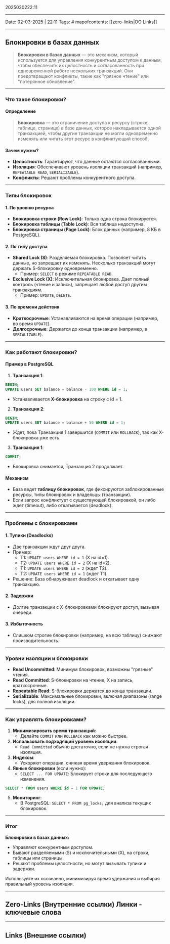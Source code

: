 2025030222:11
___
Date: 02-03-2025 | 22:11
Tags: #
mapofcontents: [[zero-links|OO Links]]
___
## Блокировки в базах данных

> **Блокировки в базах данных** — это механизм, который используется для управления конкурентным доступом к данным, чтобы обеспечить их целостность и согласованность при одновременной работе нескольких транзакций. Они предотвращают конфликты, такие как "грязное чтение" или "потерянное обновление".

---
### Что такое блокировки?

#### Определение

> **Блокировка** — это ограничение доступа к ресурсу (строке, таблице, странице) в базе данных, которое накладывается одной транзакцией, чтобы другие транзакции не могли одновременно изменять или читать этот ресурс в конфликтующий способ.

#### Зачем нужны?

- **Целостность**: Гарантируют, что данные остаются согласованными.
- **Изоляция**: Обеспечивают уровень изоляции транзакций (например, `REPEATABLE READ`, `SERIALIZABLE`).
- **Конфликты**: Решают проблемы конкурентного доступа.
  
---
### Типы блокировок

#### 1. По уровню ресурса

- **Блокировка строки (Row Lock)**: Только одна строка блокируется.
- **Блокировка таблицы (Table Lock)**: Вся таблица недоступна.
- **Блокировка страницы (Page Lock)**: Блок данных (например, 8 КБ в PostgreSQL).
#### 2. По типу доступа

- **Shared Lock (S)**: Разделяемая блокировка. Позволяет читать данные, но запрещает их изменять. Несколько транзакций могут держать S-блокировку одновременно.  
    - Пример: `SELECT` в режиме `REPEATABLE READ`.
- **Exclusive Lock (X)**: Исключительная блокировка. Дает полный контроль (чтение и запись), запрещает любой доступ другим транзакциям.  
    - Пример: `UPDATE`, `DELETE`.
#### 3. По времени действия

- **Краткосрочные**: Устанавливаются на время операции (например, во время `UPDATE`).
- **Долгосрочные**: Держатся до конца транзакции (например, в `SERIALIZABLE`).
  
---
### Как работают блокировки?
#### Пример в PostgreSQL

1. **Транзакция 1**:
```sql
BEGIN;
UPDATE users SET balance = balance - 100 WHERE id = 1;
```

-  Устанавливается **X-блокировка** на строку с id = 1.

2. **Транзакция 2**:
```sql
BEGIN;
UPDATE users SET balance = balance + 50 WHERE id = 1;
```

-  Ждет, пока Транзакция 1 завершится (`COMMIT` или `ROLLBACK`), так как X-блокировка уже есть.
  
3. **Транзакция 1**:
```sql
COMMIT;
```

 - Блокировка снимается, Транзакция 2 продолжает.
#### Механизм

- База ведет **таблицу блокировок**, где фиксируются заблокированные ресурсы, типы блокировок и владельцы (транзакции).
- Если запрос конфликтует с существующей блокировкой, он либо ждет (timeout), либо откатывается (deadlock).

---
### Проблемы с блокировками

#### 1. Тупики (Deadlocks)

- Две транзакции ждут друг друга.
- Пример:  
    - Т1: `UPDATE users WHERE id = 1` (X на id=1).
    - Т2: `UPDATE users WHERE id = 2` (X на id=2).
    - Т1: `UPDATE users WHERE id = 2` (ждет Т2).
    - Т2: `UPDATE users WHERE id = 1` (ждет Т1).  
- Решение: База обнаруживает deadlock и откатывает одну транзакцию.
#### 2. Задержки

- Долгие транзакции с X-блокировками блокируют доступ, вызывая очереди.
#### 3. Избыточность

- Слишком строгие блокировки (например, на всю таблицу) снижают производительность.

---
### Уровни изоляции и блокировки

- **Read Uncommitted**: Минимум блокировок, возможны "грязные" чтения.
- **Read Committed**: S-блокировки на чтение, X на запись, краткосрочные.
- **Repeatable Read**: S-блокировки держатся до конца транзакции.
- **Serializable**: Максимальные блокировки, включая диапазоны (range locks), для полной изоляции.

---
### Как управлять блокировками?

1. **Минимизировать время транзакций**:  
    - Делайте `COMMIT` или `ROLLBACK` как можно быстрее.
2. **Использовать подходящий уровень изоляции**:  
    - `Read Committed` обычно достаточно, если не нужна строгая изоляция.
3. **Индексы**:  
    - Ускоряют операции, снижая время удержания блокировок.
4. **Явные блокировки** (если нужно):  
    - `SELECT ... FOR UPDATE`: Блокирует строки для последующего изменения.
```sql
SELECT * FROM users WHERE id = 1 FOR UPDATE;
```

5. **Мониторинг**:  
    - В PostgreSQL: `SELECT * FROM pg_locks;` для анализа текущих блокировок.

---
### Итог

**Блокировки в базах данных:**

- Управляют конкурентным доступом.
- Бывают разделяемыми (S) и исключительными (X), на строки, таблицы или страницы.
- Решают проблемы целостности, но могут вызывать тупики и задержки.
  
Используйте их осознанно, минимизируя время удержания и выбирая правильный уровень изоляции.


-----
**Zero-Links**  (Внутренние ссылки) Линки - ключевые слова
-

------
**Links** (Внешние ссылки)
-
